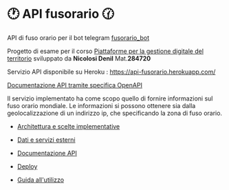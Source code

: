 # 🕐 API fusorario 🕜 
API di fuso orario per il bot telegram [fusorario_bot](https://t.me/fusorario_bot)

Progetto di esame per il corso [Piattaforme per la gestione digitale del territorio](https://www.uniurb.it/insegnamenti-e-programmi/255577) sviluppato da **Nicolosi Denil** Mat.**284720**

Servizio API disponibile su Heroku : https://api-fusorario.herokuapp.com/

[Documentazione API tramite specifica OpenAPI](https://app.swaggerhub.com/apis-docs/Denil/api-fusorario/1.0.1)

Il servizio implementato ha come scopo quello di fornire informazioni sul fuso orario mondiale.
Le informazioni si possono ottenere sia dalla geolocalizzazione di un indirizzo ip, che specificando la zona di fuso orario. 

- [Architettura e scelte implementative](docs/architettura_scelte_implementative.md)

- [Dati e servizi esterni](docs/dati_e_servizi_esterni.md)

- [Documentazione API](docs/documentazione_api.md)

- [Deploy](docs/deploy.md)

- [Guida all'utilizzo](docs/guida_all_uso.md)



